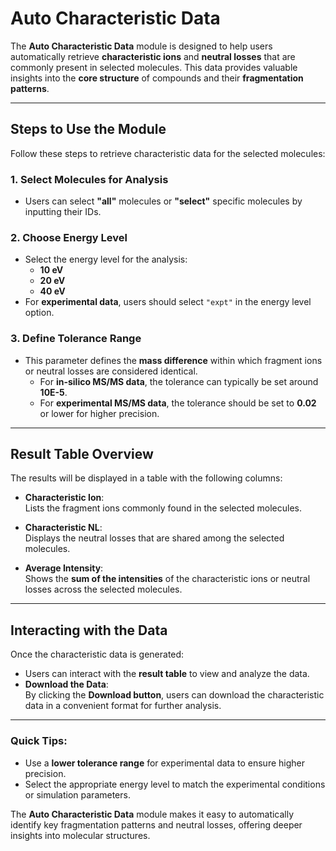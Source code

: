 # Auto Characteristic Data

The **Auto Characteristic Data** module is designed to help users automatically retrieve **characteristic ions** and **neutral losses** that are commonly present in selected molecules. This data provides valuable insights into the **core structure** of compounds and their **fragmentation patterns**.

---

## Steps to Use the Module

Follow these steps to retrieve characteristic data for the selected molecules:

### 1. **Select Molecules for Analysis**
- Users can select **"all"** molecules or **"select"** specific molecules by inputting their IDs.
  
### 2. **Choose Energy Level**
- Select the energy level for the analysis:
  - **10 eV**
  - **20 eV**
  - **40 eV**
- For **experimental data**, users should select `"expt"` in the energy level option.

### 3. **Define Tolerance Range**
- This parameter defines the **mass difference** within which fragment ions or neutral losses are considered identical.
  - For **in-silico MS/MS data**, the tolerance can typically be set around **10E-5**.
  - For **experimental MS/MS data**, the tolerance should be set to **0.02** or lower for higher precision.

---

## Result Table Overview

The results will be displayed in a table with the following columns:

- **Characteristic Ion**:  
  Lists the fragment ions commonly found in the selected molecules.
  
- **Characteristic NL**:  
  Displays the neutral losses that are shared among the selected molecules.
  
- **Average Intensity**:  
  Shows the **sum of the intensities** of the characteristic ions or neutral losses across the selected molecules.

---

## Interacting with the Data

Once the characteristic data is generated:

- Users can interact with the **result table** to view and analyze the data.
- **Download the Data**:  
  By clicking the **Download button**, users can download the characteristic data in a convenient format for further analysis.

---

### Quick Tips:
- Use a **lower tolerance range** for experimental data to ensure higher precision.
- Select the appropriate energy level to match the experimental conditions or simulation parameters.

The **Auto Characteristic Data** module makes it easy to automatically identify key fragmentation patterns and neutral losses, offering deeper insights into molecular structures.
